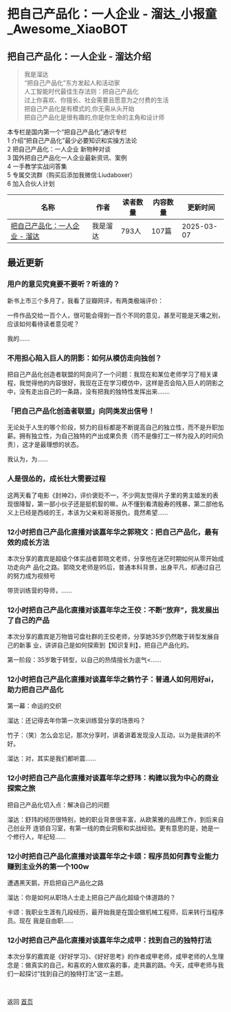 # 把自己产品化：一人企业 - 溜达_小报童_Awesome_XiaoBOT

## 把自己产品化：一人企业 - 溜达介绍
> 我是溜达    
“把自己产品化”东方发起人和活动家    
人工智能时代最佳生存法则：把自己产品化    
过上你喜欢、你擅长、社会需要且愿意为之付费的生活    
把自己产品化是有模式的,你无需从头开始    
把自己产品化是很有趣的,你是你生命的主角和设计师    
    
    
本专栏是国内第一个“把自己产品化”通识专栏    
1 介绍“把自己产品化”最少必要知识和实操方法论    
2 把自己产品化：一人企业 新物种对谈    
3 国外把自己产品化一人企业最新资讯、案例    
4 一手教学实战问答集    
5 专属交流群（购买后添加我微信:Liudaboxer）    
6 加入合伙人计划  
  


|名称|作者|读者数量|内容数量|更新时间|
|---|---|---|---|---|
|[把自己产品化：一人企业 - 溜达](https://xiaobot.net/p/Liudaboxer?refer=0b133df9-27dc-423b-8101-639049001c13)|我是溜达|793人|107篇|2025-03-07|

## 最近更新
### 用户的意见究竟要不要听？听谁的？

新书上市三个多月了，我看了豆瓣网评，有两类极端评价：

一件作品交给一百个人，很可能会得到一百个不同的意见，甚至可能是天壤之别，应该如何看待读者意见呢？

我的......

### 不用担心陷入巨人的阴影：如何从模仿走向独创？

把自己产品化创造者联盟的阿良问了一个问题：我现在和某位老师学习了相关课程，我觉得他的内容很好，我现在正在学习模仿中，这样是否会陷入巨人的阴影之中，没有走出自己的一条路，没有把我的独特性发挥出来.......

### 「把自己产品化创造者联盟」向同类发出信号！

无论处于人生的哪个阶段，努力的目标都是不断提高自己的独⽴性，而不是升职加薪。拥有独⽴性，为自己独特的产出成果负责（而不是像打⼯⼀样为投入的时间负责），这才是最理想的状态。

我认为，为......

### 人是很怂的，成长壮大需要过程

这两天看了电影《封神2》，评价褒贬不一，不少网友觉得片子里的男主姬发的表现很降智，第一部小伙子还是挺机智的嘛，从不懂到看清殷寿的残暴，第二部他名义上已经是西岐的王，本该为父亲和哥哥报仇，竟然希望......

### 12小时把自己产品化直播对谈嘉年华之郭晓文：把⾃⼰产品化，最有效的成长⽅法

本次分享的嘉宾是超级个体实战者郭晓⽂⽼师，分享他在迷茫时期如何从零开始成功⾛向产
品化之路。郭晓⽂⽼师是95后，普通本科背景，出⾝平凡，却通过⾃⼰的努⼒成为视频号

带货训练营的导师，......

### 12小时把自己产品化直播对谈嘉年华之王佼：不断“放弃”，我发展出了⾃⼰的产品

本次分享的嘉宾是万物皆可盘社群的王佼⽼师，分享她35岁仍然敢于转型发展⾃⼰的新事 业，讲讲⾃⼰是如何探索到【知识复利】，把⾃⼰产品化的。

第⼀阶段：35岁敢于转型，以⾃⼰的热情擅长为底⽓<......

### 12小时把自己产品化直播对谈嘉年华之鹤竹子：普通人如何用好ai，助力把自己产品化

第一幕：命运的交织

溜达：还记得去年你第一次来训练营分享的场景吗？

竹子：（笑）怎么会忘记，那次分享时，讲着讲着发现没人互动，以为是我讲的不好。

溜达：对，其实是我们都听震......

### 12小时把自己产品化直播对谈嘉年华之舒玮：构建以我为中心的商业探索之旅

把⾃⼰产品化切⼊点：解决⾃⼰的问题

溜达：舒玮的经历很特别，她的职业背景很丰富，从欧莱雅的品牌⼯作，到后来⾃⼰创业开
连锁⾃习室，有第⼀线的商业洞察和实战经验。更有意思的是，她是⼀个修⾏⼈，年纪轻......

### 12小时把自己产品化直播对谈嘉年华之卡颂：程序员如何靠专业能⼒赚到主业外的第⼀个100w

遭遇⿊天鹅，开启把⾃⼰产品化之路

溜达：你是如何从职场⼈⼠⾛上把⾃⼰产品化超级个体道路的？

卡颂：我职业⽣涯有⼏段经历，最开始我是在国企做机械⼯程师，后来转⾏当程序员。现在 我是⾃由职......

### 12小时把自己产品化直播对谈嘉年华之成甲：找到自己的独特打法

本次分享的嘉宾是《好好学习》、《好好思考》的作者成甲老师，成甲老师的人生理念是：做真实的自己，和喜欢的人做欢喜的事，走共赢的路。今天，成甲老师与我们一起探讨“找到自己的独特打法”这一主题。


<a href="https://github.com/Reno9527/awesome-xiaobot" style="color: white; text-decoration: none;">awesome-xiaobot</a>

返回 [首页](../README.md)
